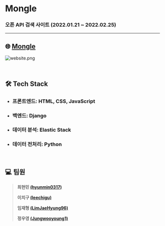 # Mongle

### 오픈 API 검색 사이트 (2022.01.21 ~ 2022.02.25)

---

## :globe_with_meridians: [Mongle](http://15.165.211.109:8000/)

![website.png](https://github.com/hyunmin0317/Project-Backend/blob/master/static/website.png?raw=true)

<br>

## :hammer_and_wrench: Tech Stack

* ### 프론트엔드: HTML, CSS, JavaScript

* ### 백엔드: Django

* ### 데이터 분석: Elastic Stack

* ### 데이터 전처리: Python

<br>

## :computer: 팀원

> **최현민 [(hyunmin0317)](https://github.com/hyunmin0317)**
>
> **이치구 [(leechigu)](https://github.com/leechigu)** 
>
> **임재형 [(LimJaeHyung96)](https://github.com/LimJaeHyung96)**
>
> **정우영 [(Jungwooyoung1)](https://github.com/Jungwooyoung1)**